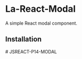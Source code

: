 # La-React-Modal

A simple React modal component.

## Installation
#   J S R E A C T - P 1 4 - M O D A L  
 